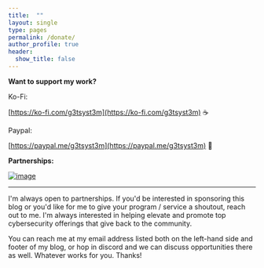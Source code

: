 ```yaml
---
title:  ""
layout: single
type: pages
permalink: /donate/
author_profile: true
header:
  show_title: false
---
```


**Want to support my work?**

Ko-Fi:

[https://ko-fi.com/g3tsyst3m](https://ko-fi.com/g3tsyst3m) ☕

Paypal:

[https://paypal.me/g3tsyst3m](https://paypal.me/g3tsyst3m) 🦉

**Partnerships:**

<a href="https://any.run">
  <img src="https://github.com/user-attachments/assets/2f832e92-9735-47b8-ae12-7a06d1739fc5" alt="image" />
</a>

<hr>

I'm always open to partnerships.  If you'd be interested in sponsoring this blog or you'd like for me to give your program / service a shoutout, reach out to me.  I'm always interested in helping elevate and promote top cybersecurity offerings that give back to the community.  

You can reach me at my email address listed both on the left-hand side and footer of my blog, or hop in discord and we can discuss opportunities there as well.  Whatever works for you.  Thanks!
